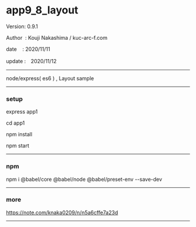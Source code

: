 ﻿# app9_8_layout

 Version: 0.9.1

 Author  : Kouji Nakashima / kuc-arc-f.com

 date    : 2020/11/11 

 update :　2020/11/12

***

node/express( es6 ) , Layout sample


***
### setup
express app1

cd app1

npm install

npm start

***
### npm

npm i @babel/core @babel/node @babel/preset-env --save-dev

***
### more

https://note.com/knaka0209/n/n5a6cffe7a23d

***

